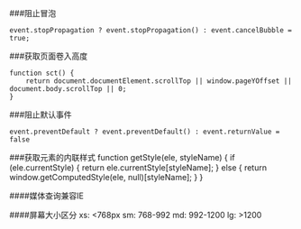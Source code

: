 ###阻止冒泡

	event.stopPropagation ? event.stopPropagation() : event.cancelBubble = true;

###获取页面卷入高度
	
	function sct() {
		return document.documentElement.scrollTop || window.pageYOffset || document.body.scrollTop || 0;
	}
###阻止默认事件
	
	event.preventDefault ? event.preventDefault() : event.returnValue = false

###获取元素的内联样式
	function getStyle(ele, styleName) {
	if (ele.currentStyle) {
		return ele.currentStyle[styleName];
	} else {
		return window.getComputedStyle(ele, null)[styleName];
		}
	}

####媒体查询兼容IE
	<!--[if lt IE 9]>
  		<script src="https://oss.maxcdn.com/libs/html5shiv/3.7.0/html5shiv.js"></script>
  		<script src="https://oss.maxcdn.com/libs/respond.js/1.3.0/respond.min.js"></script>
	<![endif]-->

####屏幕大小区分
	xs:	<768px
	sm:	768-992
	md:	992-1200
	lg:	>1200